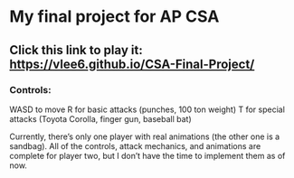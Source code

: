 # My final project for AP CSA

## Click this link to play it: https://vlee6.github.io/CSA-Final-Project/

### Controls:
WASD to move
R for basic attacks (punches, 100 ton weight)
T for special attacks (Toyota Corolla, finger gun, baseball bat)

Currently, there’s only one player with real animations (the other one is a sandbag). All of the controls, attack mechanics, and animations are complete for player two, but I don’t have the time to implement them as of now.
